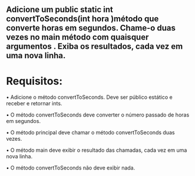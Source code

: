 ## Adicione um public static int convertToSeconds(int hora )método que converte horas em segundos. Chame-o duas vezes no main método com quaisquer argumentos . Exiba os resultados, cada vez em uma nova linha.

# Requisitos:
•   Adicione o método convertToSeconds. Deve ser público estático e receber e retornar ints.

•   O método convertToSeconds deve converter o número passado de horas em segundos.

•   O método principal deve chamar o método convertToSeconds duas vezes.

•   O método main deve exibir o resultado das chamadas, cada vez em uma nova linha.

•   O método convertToSeconds não deve exibir nada.